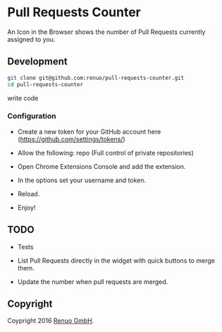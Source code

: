 # Pull Requests Counter

An Icon in the Browser shows the number of Pull Requests currently assigned to you.

## Development


```sh
git clone git@github.com:renuo/pull-requests-counter.git
cd pull-requests-counter
```
 write code

### Configuration

* Create a new token for your GitHub account here (https://github.com/settings/tokens/)

* Allow the following: repo (Full control of private repositories)

* Open Chrome Extensions Console and add the extension.

* In the options set your username and token.

* Reload.

* Enjoy!

## TODO

* Tests

* List Pull Requests directly in the widget with quick buttons to merge them.

* Update the number when pull requests are merged.

## Copyright

Coypright 2016 [Renuo GmbH](https://www.renuo.ch/).
